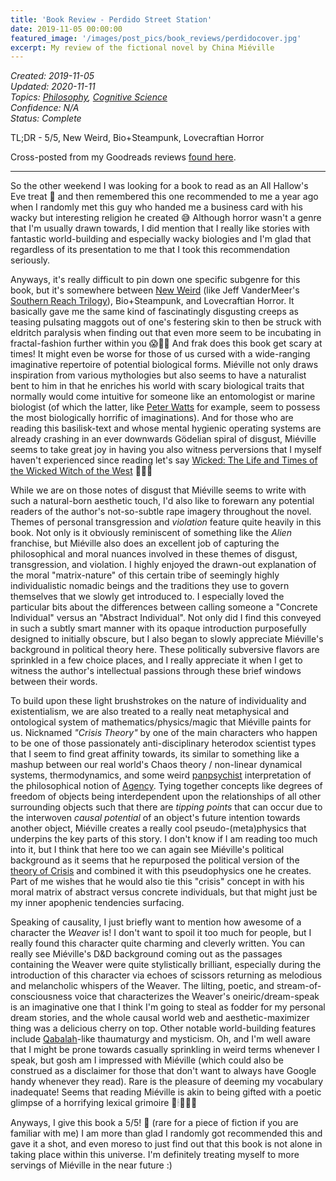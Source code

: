 ```yaml
---
title: 'Book Review - Perdido Street Station'
date: 2019-11-05 00:00:00
featured_image: '/images/post_pics/book_reviews/perdidocover.jpg'
excerpt: My review of the fictional novel by China Miéville
---
```

*Created: 2019-11-05*  
*Updated: 2020-11-11*  
*Topics: [Philosophy](https://mundyreimer.github.io/archive), [Cognitive Science](https://mundyreimer.github.io/archive)*  
*Confidence: N/A*  
*Status: Complete* 

TL;DR - 5/5, New Weird, Bio+Steampunk, Lovecraftian Horror

Cross-posted from my Goodreads reviews [found here](https://www.goodreads.com/review/show/3222026145).

---

So the other weekend I was looking for a book to read as an All Hallow's Eve treat 🎃 and then remembered this one recommended to me a year ago when I randomly met this guy who handed me a business card with his wacky but interesting religion he created 😅 Although horror wasn't a genre that I'm usually drawn towards, I did mention that I really like stories with fantastic world-building and especially wacky biologies and I'm glad that regardless of its presentation to me that I took this recommendation seriously.

Anyways, it's really difficult to pin down one specific subgenre for this book, but it's somewhere between [New Weird](https://en.wikipedia.org/wiki/New_weird) (like Jeff VanderMeer's [Southern Reach Trilogy](https://www.goodreads.com/book/show/22752442-area-x)), Bio+Steampunk, and Lovecraftian Horror. It basically gave me the same kind of fascinatingly disgusting creeps as teasing pulsating maggots out of one's festering skin to then be struck with eldritch paralysis when finding out that even more seem to be incubating in fractal-fashion further within you 😱🐛🤮 And frak does this book get scary at times! It might even be worse for those of us cursed with a wide-ranging imaginative repertoire of potential biological forms. Miéville not only draws inspiration from various mythologies but also seems to have a naturalist bent to him in that he enriches his world with scary biological traits that normally would come intuitive for someone like an entomologist or marine biologist (of which the latter, like [Peter Watts](https://www.goodreads.com/author/show/27167.Peter_Watts) for example, seem to possess the most biologically horrific of imaginations). And for those who are reading this basilisk-text and whose mental hygienic operating systems are already crashing in an ever downwards Gödelian spiral of disgust, Miéville seems to take great joy in having you also witness perversions that I myself haven't experienced since reading let's say [Wicked: The Life and Times of the Wicked Witch of the West](https://www.goodreads.com/book/show/37442.Wicked) 🐞🍑😉

While we are on those notes of disgust that Miéville seems to write with such a natural-born aesthetic touch, I'd also like to forewarn any potential readers of the author's not-so-subtle rape imagery throughout the novel. Themes of personal transgression and *violation* feature quite heavily in this book. Not only is it obviously reminiscent of something like the *Alien* franchise, but Miéville also does an excellent job of capturing the philosophical and moral nuances involved in these themes of disgust, transgression, and violation. I highly enjoyed the drawn-out explanation of the moral "matrix-nature" of this certain tribe of seemingly highly individualistic nomadic beings and the traditions they use to govern themselves that we slowly get introduced to. I especially loved the particular bits about the differences between calling someone a "Concrete Individual" versus an "Abstract Individual". Not only did I find this conveyed in such a subtly smart manner with its opaque introduction purposefully designed to initially obscure, but I also began to slowly appreciate Miéville's background in political theory here. These politically subversive flavors are sprinkled in a few choice places, and I really appreciate it when I get to witness the author's intellectual passions through these brief windows between their words.

To build upon these light brushstrokes on the nature of individuality and existentialism, we are also treated to a really neat metaphysical and ontological system of mathematics/physics/magic that Miéville paints for us. Nicknamed *"Crisis Theory"* by one of the main characters who happen to be one of those passionately anti-disciplinary heterodox scientist types that I seem to find great affinity towards, its similar to something like a mashup between our real world's Chaos theory / non-linear dynamical systems, thermodynamics, and some weird [panpsychist](https://en.wikipedia.org/wiki/Panpsychism) interpretation of the philosophical notion of [Agency](https://en.wikipedia.org/wiki/Agency_(philosophy)). Tying together concepts like degrees of freedom of objects being interdependent upon the relationships of all other surrounding objects such that there are *tipping points* that can occur due to the interwoven *causal potential* of an object's future intention towards another object, Miéville creates a really cool pseudo-(meta)physics that underpins the key parts of this story. I don't know if I am reading too much into it, but I think that here too we can again see Miéville's political background as it seems that he repurposed the political version of the [theory of Crisis](https://en.wikipedia.org/wiki/Crisis_theory) and combined it with this pseudophysics one he creates. Part of me wishes that he would also tie this "crisis" concept in with his moral matrix of abstract versus concrete individuals, but that might just be my inner apophenic tendencies surfacing.

Speaking of causality, I just briefly want to mention how awesome of a character the *Weaver* is! I don't want to spoil it too much for people, but I really found this character quite charming and cleverly written. You can really see Miéville's D&D background coming out as the passages containing the Weaver were quite stylistically brilliant, especially during the introduction of this character via echoes of scissors returning as melodious and melancholic whispers of the Weaver. The lilting, poetic, and stream-of-consciousness voice that characterizes the Weaver's oneiric/dream-speak is an imaginative one that I think I'm going to steal as fodder for my personal dream stories, and the whole causal world web and aesthetic-maximizer thing was a delicious cherry on top. Other notable world-building features include [Qabalah](https://en.wikipedia.org/wiki/Hermetic_Qabalah)-like thaumaturgy and mysticism. Oh, and I'm well aware that I might be prone towards casually sprinkling in weird terms whenever I speak, but gosh am I impressed with Miéville (which could also be construed as a disclaimer for those that don't want to always have Google handy whenever they read). Rare is the pleasure of deeming my vocabulary inadequate! Seems that reading Miéville is akin to being gifted with a poetic glimpse of a horrifying lexical grimoire 🌙🕯📖🧙‍♂️

Anyways, I give this book a 5/5! 👏 (rare for a piece of fiction if you are familiar with me) I am more than glad I randomly got recommended this and gave it a shot, and even moreso to just find out that this book is not alone in taking place within this universe. I'm definitely treating myself to more servings of Miéville in the near future :)
